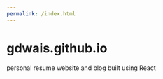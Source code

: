 ```yaml
---
permalink: /index.html
---
```


# gdwais.github.io

personal resume website and blog built using React

